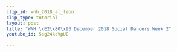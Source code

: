 ```yaml
---
clip_id: wnh_2018_al_leon
clip_type: tutorial
layout: post
title: "WNH \xE2\x80\x93 December 2018 Social Dancers Week 2"
youtube_id: 5sg24kcVpUE

---
```


